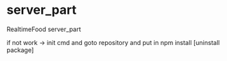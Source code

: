 # server_part
RealtimeFood server_part

if not work -> init cmd and goto repository and put in
npm install [uninstall package]
